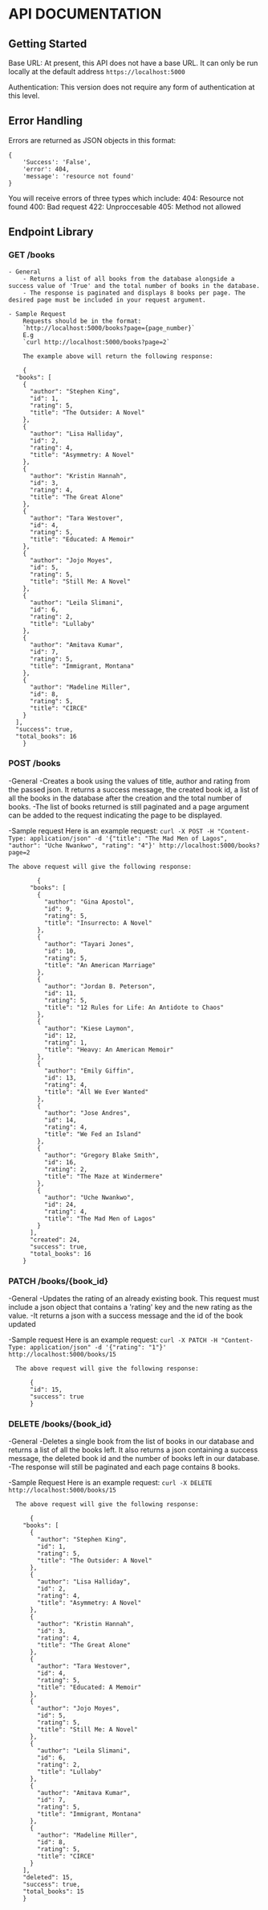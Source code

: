 # API DOCUMENTATION
## Getting Started

Base URL: At present, this API does not have a base URL. It can only be run locally at the default address `https://localhost:5000`

Authentication: This version does not require any form of authentication at this level.

## Error Handling
Errors are returned as JSON objects in this format:

```
{
    'Success': 'False',
    'error': 404,
    'message': 'resource not found'
}
```
You will receive errors of three types which include:
404: Resource not found
400: Bad request
422: Unproccesable
405: Method not allowed

## Endpoint Library
### GET /books
    - General
        - Returns a list of all books from the database alongside a success value of 'True' and the total number of books in the database.
        - The response is paginated and displays 8 books per page. The desired page must be included in your request argument.

    - Sample Request
        Requests should be in the format: 
        `http://localhost:5000/books?page={page_number}`
        E.g
        `curl http://localhost:5000/books?page=2`

        The example above will return the following response:

```
    {
  "books": [
    {
      "author": "Stephen King",       
      "id": 1, 
      "rating": 5, 
      "title": "The Outsider: A Novel"
    }, 
    {
      "author": "Lisa Halliday",      
      "id": 2, 
      "rating": 4, 
      "title": "Asymmetry: A Novel"
    }, 
    {
      "author": "Kristin Hannah", 
      "id": 3, 
      "rating": 4, 
      "title": "The Great Alone"
    }, 
    {
      "author": "Tara Westover", 
      "id": 4, 
      "rating": 5, 
      "title": "Educated: A Memoir"
    }, 
    {
      "author": "Jojo Moyes", 
      "id": 5, 
      "rating": 5, 
      "title": "Still Me: A Novel"
    }, 
    {
      "author": "Leila Slimani", 
      "id": 6, 
      "rating": 2, 
      "title": "Lullaby"
    }, 
    {
      "author": "Amitava Kumar", 
      "id": 7, 
      "rating": 5, 
      "title": "Immigrant, Montana"
    },
    {
      "author": "Madeline Miller",
      "id": 8,
      "rating": 5,
      "title": "CIRCE"
    }
  ],
  "success": true,
  "total_books": 16
    }

```

### POST /books
  -General
    -Creates a book using the values of title, author and rating from the passed json. It returns a success message, the created book id, a list of all the books in the database after the creation and the total number of books.
    -The list of books returned is still paginated and a page argument can be added to the request indicating the page to be displayed.

  -Sample request
    Here is an example request:
    `curl -X POST -H "Content-Type: application/json" -d '{"title": "The Mad Men of Lagos", "author": "Uche Nwankwo", "rating": "4"}' http://localhost:5000/books?page=2`

    The above request will give the following response:
```
        {
      "books": [
        {
          "author": "Gina Apostol",
          "id": 9,
          "rating": 5,
          "title": "Insurrecto: A Novel"
        },
        {
          "author": "Tayari Jones",
          "id": 10,
          "rating": 5,
          "title": "An American Marriage"
        },
        {
          "author": "Jordan B. Peterson",
          "id": 11,
          "rating": 5,
          "title": "12 Rules for Life: An Antidote to Chaos"
        },
        {
          "author": "Kiese Laymon",
          "id": 12,
          "rating": 1,
          "title": "Heavy: An American Memoir"
        },
        {
          "author": "Emily Giffin",
          "id": 13,
          "rating": 4,
          "title": "All We Ever Wanted"
        },
        {
          "author": "Jose Andres",
          "id": 14,
          "rating": 4,
          "title": "We Fed an Island"
        },
        {
          "author": "Gregory Blake Smith",
          "id": 16,
          "rating": 2,
          "title": "The Maze at Windermere"
        },
        {
          "author": "Uche Nwankwo",
          "id": 24,
          "rating": 4,
          "title": "The Mad Men of Lagos"
        }
      ],
      "created": 24,
      "success": true,
      "total_books": 16
    }
```

### PATCH /books/{book_id}

  -General
      -Updates the rating of an already existing book. This request must include a json object that contains a 'rating' key and the new rating as the value.
      -It returns a json with a success message and the id of the book updated

  -Sample request
      Here is an example request:
      `curl -X PATCH -H "Content-Type: application/json" -d '{"rating": "1"}' http://localhost:5000/books/15`

      The above request will give the following response:
```
      {
      "id": 15,
      "success": true
      }
 ```

### DELETE /books/{book_id}

  -General
      -Deletes a single book from the list of books in our database and returns a list of all the books left. It also returns a json containing a success message, the deleted book id and the number of books left in our database.
      -The response will still be paginated and each page contains 8 books.

  -Sample Request
      Here is an example request:
      `curl -X DELETE http://localhost:5000/books/15`

      The above request will give the following response:
```
      {
    "books": [
      {
        "author": "Stephen King",       
        "id": 1,
        "rating": 5,
        "title": "The Outsider: A Novel"
      },
      {
        "author": "Lisa Halliday",      
        "id": 2,
        "rating": 4,
        "title": "Asymmetry: A Novel"
      },
      {
        "author": "Kristin Hannah",
        "id": 3,
        "rating": 4,
        "title": "The Great Alone"
      },
      {
        "author": "Tara Westover",
        "id": 4,
        "rating": 5,
        "title": "Educated: A Memoir"
      },
      {
        "author": "Jojo Moyes",
        "id": 5,
        "rating": 5,
        "title": "Still Me: A Novel"
      },
      {
        "author": "Leila Slimani",
        "id": 6,
        "rating": 2,
        "title": "Lullaby"
      },
      {
        "author": "Amitava Kumar",
        "id": 7,
        "rating": 5,
        "title": "Immigrant, Montana"
      },
      {
        "author": "Madeline Miller",
        "id": 8,
        "rating": 5,
        "title": "CIRCE"
      }
    ],
    "deleted": 15,
    "success": true,
    "total_books": 15
    }
```






